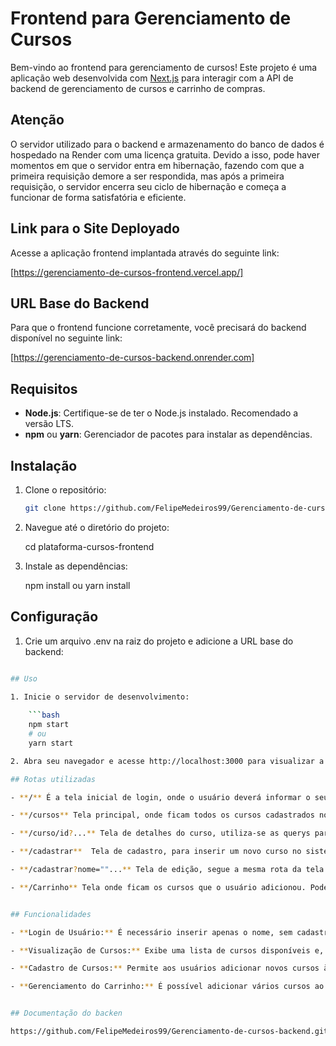 # Frontend para Gerenciamento de Cursos

Bem-vindo ao frontend para gerenciamento de cursos! Este projeto é uma aplicação web desenvolvida com [Next.js](https://nextjs.org/docs) para interagir com a API de backend de gerenciamento de cursos e carrinho de compras.

## Atenção
O servidor utilizado para o backend e armazenamento do banco de dados é hospedado na Render com uma licença gratuita. Devido a isso, pode haver momentos em que o servidor entra em hibernação, fazendo com que a primeira requisição demore a ser respondida, mas após a primeira requisição, o servidor encerra seu ciclo de hibernação e começa a funcionar de forma satisfatória e eficiente.

## Link para o Site Deployado

Acesse a aplicação frontend implantada através do seguinte link:

[https://gerenciamento-de-cursos-frontend.vercel.app/]
## URL Base do Backend

Para que o frontend funcione corretamente, você precisará do backend disponível no seguinte link:

[https://gerenciamento-de-cursos-backend.onrender.com]


## Requisitos

- **Node.js**: Certifique-se de ter o Node.js instalado. Recomendado a versão LTS.
- **npm** ou **yarn**: Gerenciador de pacotes para instalar as dependências.

## Instalação

1. Clone o repositório:

   ```bash
   git clone https://github.com/FelipeMedeiros99/Gerenciamento-de-cursos-frontend.git

2. Navegue até o diretório do projeto:
    
    cd plataforma-cursos-frontend


3. Instale as dependências:

    npm install
    ou
    yarn install


## Configuração 

1. Crie um arquivo .env na raiz do projeto e adicione a URL base do backend:
    
```bash NEXT_PUBLIC_LINK_SERVER=https://gerenciamento-de-cursos-backend.onrender.com

## Uso

1. Inicie o servidor de desenvolvimento:
    
    ```bash
    npm start
    # ou
    yarn start

2. Abra seu navegador e acesse http://localhost:3000 para visualizar a aplicação.

## Rotas utilizadas

- **/** É a tela inicial de login, onde o usuário deverá informar o seu nome

- **/cursos** Tela principal, onde ficam todos os cursos cadastrados no sistema

- **/curso/id?...** Tela de detalhes do curso, utiliza-se as querys para pegar as informações do curso 

- **/cadastrar**  Tela de cadastro, para inserir um novo curso no sistema

- **/cadastrar?nome=""...** Tela de edição, segue a mesma rota da tela de cadastro, mas utiliza-se as querys para pegar as informações. É enviado o id do carrinho para o servidor para ser feita a manipulação no banco de dados

- **/Carrinho** Tela onde ficam os cursos que o usuário adicionou. Podem ser feitas operações de compra (fechar pedido) e de remoção. Ao efetuar qualquer uma dessas operações, o status do produto muda, ou ele some do carrinho, respectivamente.


## Funcionalidades

- **Login de Usuário:** É necessário inserir apenas o nome, sem cadastrar senha. O sistema salvará seu nome no banco de dados e armazenará suas informações de compra e carrinho.

- **Visualização de Cursos:** Exibe uma lista de cursos disponíveis e, ao clicar em um curso, permite aos usuários visualizar detalhes mmais precisos de cada curso.

- **Cadastro de Cursos:** Permite aos usuários adicionar novos cursos à plataforma, inserindo informações como nome, link para imagem, preço, preço com desconto, total de horas do curso e uma descrição detalhada do que será aprendido.

- **Gerenciamento do Carrinho:** É possível adicionar vários cursos ao carrinho de compra, removê-los e finalizar a compra, mudando o status para comprado.


## Documentação do backen

https://github.com/FelipeMedeiros99/Gerenciamento-de-cursos-backend.git
